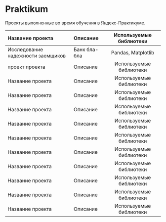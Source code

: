 # Praktikum
Проекты выполненные во время обучения в Яндекс-Практикуме.

| Название проекта | Описание | Используемые библиотеки | 
| :---------------------- | :---------------------- | :----------------------: |
| Исследование надежности заемщиков | Банк бла-бла | Pandas, Matplotlib | 
| проект проекта | Описание | Используемые библиотеки | 
| Название проекта | Описание | Используемые библиотеки | 
| Название проекта | Описание | Используемые библиотеки | 
| Название проекта | Описание | Используемые библиотеки | 
| Название проекта | Описание | Используемые библиотеки | 
| Название проекта | Описание | Используемые библиотеки | 
| Название проекта | Описание | Используемые библиотеки | 
| Название проекта | Описание | Используемые библиотеки | 
| Название проекта | Описание | Используемые библиотеки | 
| Название проекта | Описание | Используемые библиотеки | 
| Название проекта | Описание | Используемые библиотеки | 
